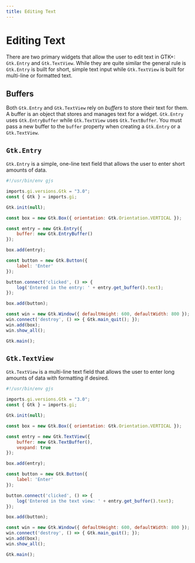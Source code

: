 ```yaml
---
title: Editing Text
---
```


# Editing Text

There are two primary widgets that allow the user to edit text in GTK+: `Gtk.Entry` and `Gtk.TextView`. While they are quite similar the general rule is `Gtk.Entry` is built for short, simple text input while `Gtk.TextView` is built for multi-line or formatted text.

## Buffers

Both `Gtk.Entry` and `Gtk.TextView` rely on *buffers* to store their text for them. A buffer is an object that stores and manages text for a widget. `Gtk.Entry` uses `Gtk.EntryBuffer` while `Gtk.TextView` uses `Gtk.TextBuffer`. You must pass a new buffer to the `buffer` property when creating a `Gtk.Entry` or a `Gtk.TextView`.

## `Gtk.Entry`

`Gtk.Entry` is a simple, one-line text field that allows the user to enter short amounts of data.


```js
#!/usr/bin/env gjs

imports.gi.versions.Gtk = "3.0";
const { Gtk } = imports.gi;

Gtk.init(null);

const box = new Gtk.Box({ orientation: Gtk.Orientation.VERTICAL });

const entry = new Gtk.Entry({
    buffer: new Gtk.EntryBuffer()
});

box.add(entry);

const button = new Gtk.Button({
    label: 'Enter'
});

button.connect('clicked', () => {
    log('Entered in the entry: ' + entry.get_buffer().text);
});

box.add(button);

const win = new Gtk.Window({ defaultHeight: 600, defaultWidth: 800 });
win.connect('destroy', () => { Gtk.main_quit(); });
win.add(box);
win.show_all();

Gtk.main();
```

## `Gtk.TextView`

`Gtk.TextView` is a multi-line text field that allows the user to enter long amounts of data with formatting if desired.

```js
#!/usr/bin/env gjs

imports.gi.versions.Gtk = "3.0";
const { Gtk } = imports.gi;

Gtk.init(null);

const box = new Gtk.Box({ orientation: Gtk.Orientation.VERTICAL });

const entry = new Gtk.TextView({
    buffer: new Gtk.TextBuffer(),
    vexpand: true
});

box.add(entry);

const button = new Gtk.Button({
    label: 'Enter'
});

button.connect('clicked', () => {
    log('Entered in the text view: ' + entry.get_buffer().text);
});

box.add(button);

const win = new Gtk.Window({ defaultHeight: 600, defaultWidth: 800 });
win.connect('destroy', () => { Gtk.main_quit(); });
win.add(box);
win.show_all();

Gtk.main();
```